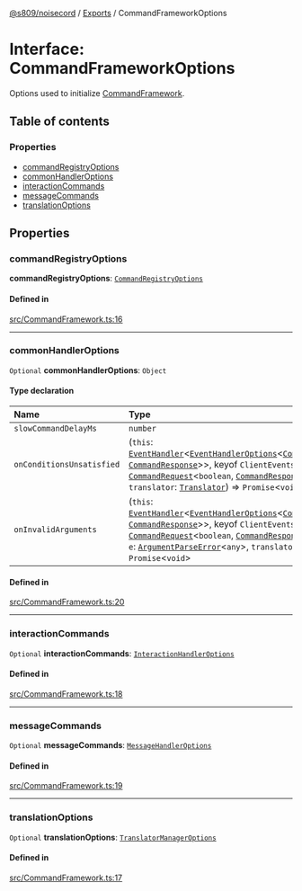 [@s809/noisecord](../README.md) / [Exports](../modules.md) / CommandFrameworkOptions

# Interface: CommandFrameworkOptions

Options used to initialize [CommandFramework](../classes/CommandFramework.md).

## Table of contents

### Properties

- [commandRegistryOptions](CommandFrameworkOptions.md#commandregistryoptions)
- [commonHandlerOptions](CommandFrameworkOptions.md#commonhandleroptions)
- [interactionCommands](CommandFrameworkOptions.md#interactioncommands)
- [messageCommands](CommandFrameworkOptions.md#messagecommands)
- [translationOptions](CommandFrameworkOptions.md#translationoptions)

## Properties

### commandRegistryOptions

 **commandRegistryOptions**: [`CommandRegistryOptions`](CommandRegistryOptions.md)

#### Defined in

[src/CommandFramework.ts:16](https://github.com/s809/noisecord/blob/777b7e5/src/CommandFramework.ts#L16)

___

### commonHandlerOptions

 `Optional` **commonHandlerOptions**: `Object`

#### Type declaration

| Name | Type |
| :------ | :------ |
| `slowCommandDelayMs` | `number` |
| `onConditionsUnsatisfied` | (`this`: [`EventHandler`](../classes/EventHandler-1.md)<[`EventHandlerOptions`](EventHandlerOptions.md)<[`CommandRequest`](../classes/CommandRequest.md)<`boolean`, [`CommandResponse`](../classes/CommandResponse.md)\>\>, keyof `ClientEvents`\>, `req`: [`CommandRequest`](../classes/CommandRequest.md)<`boolean`, [`CommandResponse`](../classes/CommandResponse.md)\>, `key`: `string`, `translator`: [`Translator`](../classes/Translator-1.md)) => `Promise`<`void`\> |
| `onInvalidArguments` | (`this`: [`EventHandler`](../classes/EventHandler-1.md)<[`EventHandlerOptions`](EventHandlerOptions.md)<[`CommandRequest`](../classes/CommandRequest.md)<`boolean`, [`CommandResponse`](../classes/CommandResponse.md)\>\>, keyof `ClientEvents`\>, `req`: [`CommandRequest`](../classes/CommandRequest.md)<`boolean`, [`CommandResponse`](../classes/CommandResponse.md)\>, `command`: [`Command`](Command-1.md), `e`: [`ArgumentParseError`](../classes/ArgumentParseError-1.md)<`any`\>, `translator`: [`Translator`](../classes/Translator-1.md)) => `Promise`<`void`\> |

#### Defined in

[src/CommandFramework.ts:20](https://github.com/s809/noisecord/blob/777b7e5/src/CommandFramework.ts#L20)

___

### interactionCommands

 `Optional` **interactionCommands**: [`InteractionHandlerOptions`](InteractionHandlerOptions.md)

#### Defined in

[src/CommandFramework.ts:18](https://github.com/s809/noisecord/blob/777b7e5/src/CommandFramework.ts#L18)

___

### messageCommands

 `Optional` **messageCommands**: [`MessageHandlerOptions`](MessageHandlerOptions.md)

#### Defined in

[src/CommandFramework.ts:19](https://github.com/s809/noisecord/blob/777b7e5/src/CommandFramework.ts#L19)

___

### translationOptions

 `Optional` **translationOptions**: [`TranslatorManagerOptions`](TranslatorManagerOptions.md)

#### Defined in

[src/CommandFramework.ts:17](https://github.com/s809/noisecord/blob/777b7e5/src/CommandFramework.ts#L17)
